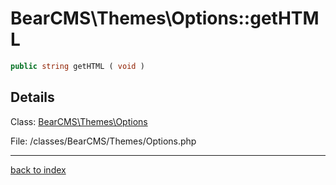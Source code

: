 # BearCMS\Themes\Options::getHTML

```php
public string getHTML ( void )
```

## Details

Class: [BearCMS\Themes\Options](bearcms.themes.options.class.md)

File: /classes/BearCMS/Themes/Options.php

---

[back to index](index.md)

